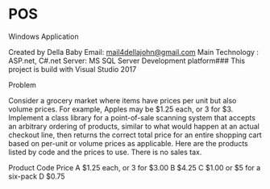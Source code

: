 # POS
Windows Application


Created by Della Baby Email: mail4dellajohn@gmail.com
Main Technology : ASP.net, C#.net
Server: MS SQL Server
Development platform### This project is build with Visual Studio 2017

Problem

Consider a grocery market where items have prices per unit but also volume prices. For example,
Apples may be $1.25 each, or 3 for $3.
Implement a class library for a point-of-sale scanning system that accepts an arbitrary ordering of
products, similar to what would happen at an actual checkout line, then returns the correct total
price for an entire shopping cart based on per-unit or volume prices as applicable.
Here are the products listed by code and the prices to use. There is no sales tax.

Product Code Price
A $1.25 each, or 3 for $3.00
B $4.25
C $1.00 or $5 for a six-pack
D $0.75
